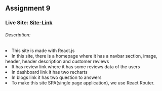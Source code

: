 ## Assignment 9

### Live Site: [Site-Link]()

###### Description:
<li>This site is made with React.js </li>
<li>In this site, there is a homepage where it has a navbar section, image, header, header description and customer reviews </li>
<li>It has review link where it has some reviews data of the users </li>
<li>In dashboard link it has two recharts </li>
<li> In blogs link it has two question to answers </li>
<li>To make this site SPA(single page application), we use React Router. </li>